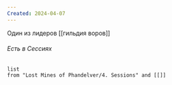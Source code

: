 ```yaml
---
Created: 2024-04-07
---
```

Один из лидеров [[гильдия воров]]

###### Есть в Сессиях
```dataview
list
from "Lost Mines of Phandelver/4. Sessions" and [[]]
```
